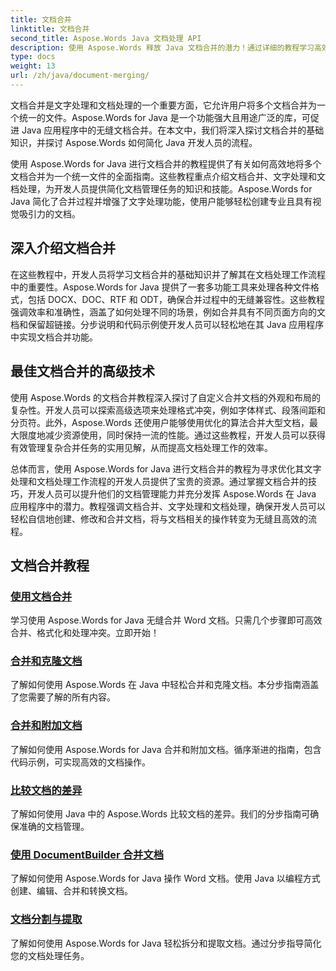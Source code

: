 ```yaml
---
title: 文档合并
linktitle: 文档合并
second_title: Aspose.Words Java 文档处理 API
description: 使用 Aspose.Words 释放 Java 文档合并的潜力！通过详细的教程学习高效的文字处理和文档处理。
type: docs
weight: 13
url: /zh/java/document-merging/
---
```


文档合并是文字处理和文档处理的一个重要方面，它允许用户将多个文档合并为一个统一的文件。Aspose.Words for Java 是一个功能强大且用途广泛的库，可促进 Java 应用程序中的无缝文档合并。在本文中，我们将深入探讨文档合并的基础知识，并探讨 Aspose.Words 如何简化 Java 开发人员的流程。

使用 Aspose.Words for Java 进行文档合并的教程提供了有关如何高效地将多个文档合并为一个统一文件的全面指南。这些教程重点介绍文档合并、文字处理和文档处理，为开发人员提供简化文档管理任务的知识和技能。Aspose.Words for Java 简化了合并过程并增强了文字处理功能，使用户能够轻松创建专业且具有视觉吸引力的文档。

## 深入介绍文档合并

在这些教程中，开发人员将学习文档合并的基础知识并了解其在文档处理工作流程中的重要性。Aspose.Words for Java 提供了一套多功能工具来处理各种文件格式，包括 DOCX、DOC、RTF 和 ODT，确保合并过程中的无缝兼容性。这些教程强调效率和准确性，涵盖了如何处理不同的场景，例如合并具有不同页面方向的文档和保留超链接。分步说明和代码示例使开发人员可以轻松地在其 Java 应用程序中实现文档合并功能。

## 最佳文档合并的高级技术

使用 Aspose.Words 的文档合并教程深入探讨了自定义合并文档的外观和布局的复杂性。开发人员可以探索高级选项来处理格式冲突，例如字体样式、段落间距和分页符。此外，Aspose.Words 还使用户能够使用优化的算法合并大型文档，最大限度地减少资源使用，同时保持一流的性能。通过这些教程，开发人员可以获得有效管理复杂合并任务的实用见解，从而提高文档处理工作的效率。

总体而言，使用 Aspose.Words for Java 进行文档合并的教程为寻求优化其文字处理和文档处理工作流程的开发人员提供了宝贵的资源。通过掌握文档合并的技巧，开发人员可以提升他们的文档管理能力并充分发挥 Aspose.Words 在 Java 应用程序中的潜力。教程强调文档合并、文字处理和文档处理，确保开发人员可以轻松自信地创建、修改和合并文档，将与文档相关的操作转变为无缝且高效的流程。

## 文档合并教程

### [使用文档合并](./using-document-merging/)
学习使用 Aspose.Words for Java 无缝合并 Word 文档。只需几个步骤即可高效合并、格式化和处理冲突。立即开始！
### [合并和克隆文档](./combining-cloning-documents/)
了解如何使用 Aspose.Words 在 Java 中轻松合并和克隆文档。本分步指南涵盖了您需要了解的所有内容。
### [合并和附加文档](./joining-appending-documents/)
了解如何使用 Aspose.Words for Java 合并和附加文档。循序渐进的指南，包含代码示例，可实现高效的文档操作。
### [比较文档的差异](./comparing-documents-for-differences/)
了解如何使用 Java 中的 Aspose.Words 比较文档的差异。我们的分步指南可确保准确的文档管理。
### [使用 DocumentBuilder 合并文档](./merging-documents-documentbuilder/)
了解如何使用 Aspose.Words for Java 操作 Word 文档。使用 Java 以编程方式创建、编辑、合并和转换文档。
### [文档分割与提取](./document-splitting-extraction/)
了解如何使用 Aspose.Words for Java 轻松拆分和提取文档。通过分步指导简化您的文档处理任务。
